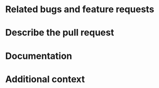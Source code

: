 # Related bugs and feature requests

<!-- optional, write here -->

# Describe the pull request

<!-- write here -->

# Documentation

<!-- optional, write here -->

# Additional context

<!-- optional, write here -->
